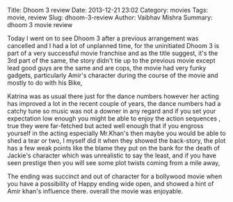 Title: Dhoom 3 review
Date: 2013-12-21 23:02
Category: movies
Tags: movie, review
Slug: dhoom-3-review
Author: Vaibhav Mishra
Summary: dhoom 3 movie review

Today I went on to see Dhoom 3 after a previous arrangement was
 cancelled and I had
a lot of unplanned time, for the uninitiated Dhoom 3
is part of a very successful movie
franchise and as the title suggest, it's the 3rd part of
 the same, the story didn't tie up
to the previous movie except lead good guys are the same
and are cops, the movie had very funky gadgets, particularly Amir's
character during the course of the movie and mostly to do with his Bike,

Katrina was as usual there just for the dance numbers however her
acting has improved a lot in the recent couple of years, the dance numbers
had a catchy tune so music was not a downer in any regard and if you set your expectation
low enough you might be able to enjoy the action sequences
, true they were far-fetched but acted well enough that
if you engross yourself in the acting especially Mr.Khan's then maybe you would be able
to shed a tear or two, I myself did it when they showed the back-story,
the plot has a few weak points like the blame they put on the bank for the
death of Jackie's character which was unrealistic to say the least,
and if you have seen prestige then you will see some plot twists coming from a mile away,


The ending was succinct and out of character for a bollywood movie when you
have a possibility of Happy ending wide open, and showed a hint of Amir khan's
influence there. overall the movie was enjoyable.